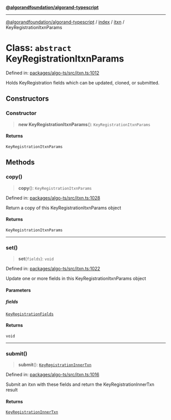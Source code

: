 [**@algorandfoundation/algorand-typescript**](../../../../README.md)

***

[@algorandfoundation/algorand-typescript](../../../../README.md) / [index](../../../README.md) / [itxn](../README.md) / KeyRegistrationItxnParams

# Class: `abstract` KeyRegistrationItxnParams

Defined in: [packages/algo-ts/src/itxn.ts:1012](https://github.com/algorandfoundation/puya-ts/blob/main/packages/algo-ts/src/itxn.ts#L1012)

Holds KeyRegistration fields which can be updated, cloned, or submitted.

## Constructors

### Constructor

> **new KeyRegistrationItxnParams**(): `KeyRegistrationItxnParams`

#### Returns

`KeyRegistrationItxnParams`

## Methods

### copy()

> **copy**(): `KeyRegistrationItxnParams`

Defined in: [packages/algo-ts/src/itxn.ts:1028](https://github.com/algorandfoundation/puya-ts/blob/main/packages/algo-ts/src/itxn.ts#L1028)

Return a copy of this KeyRegistrationItxnParams object

#### Returns

`KeyRegistrationItxnParams`

***

### set()

> **set**(`fields`): `void`

Defined in: [packages/algo-ts/src/itxn.ts:1022](https://github.com/algorandfoundation/puya-ts/blob/main/packages/algo-ts/src/itxn.ts#L1022)

Update one or more fields in this KeyRegistrationItxnParams object

#### Parameters

##### fields

[`KeyRegistrationFields`](../interfaces/KeyRegistrationFields.md)

#### Returns

`void`

***

### submit()

> **submit**(): [`KeyRegistrationInnerTxn`](../interfaces/KeyRegistrationInnerTxn.md)

Defined in: [packages/algo-ts/src/itxn.ts:1016](https://github.com/algorandfoundation/puya-ts/blob/main/packages/algo-ts/src/itxn.ts#L1016)

Submit an itxn with these fields and return the KeyRegistrationInnerTxn result

#### Returns

[`KeyRegistrationInnerTxn`](../interfaces/KeyRegistrationInnerTxn.md)
